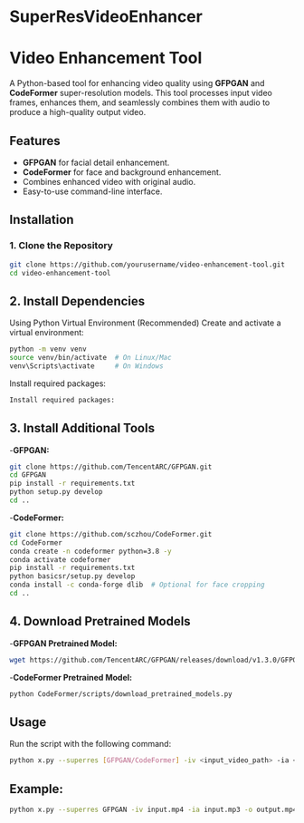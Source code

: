 # SuperResVideoEnhancer

# Video Enhancement Tool

A Python-based tool for enhancing video quality using **GFPGAN** and **CodeFormer** super-resolution models. This tool processes input video frames, enhances them, and seamlessly combines them with audio to produce a high-quality output video.

## Features
- **GFPGAN** for facial detail enhancement.
- **CodeFormer** for face and background enhancement.
- Combines enhanced video with original audio.
- Easy-to-use command-line interface.

## Installation

### 1. Clone the Repository
```bash
git clone https://github.com/yourusername/video-enhancement-tool.git
cd video-enhancement-tool
```

## 2. Install Dependencies
Using Python Virtual Environment (Recommended)
Create and activate a virtual environment:
```bash
python -m venv venv
source venv/bin/activate  # On Linux/Mac
venv\Scripts\activate     # On Windows
```
Install required packages:
```bash
Install required packages:
```

## 3. Install Additional Tools
-**GFPGAN:**
```bash
git clone https://github.com/TencentARC/GFPGAN.git
cd GFPGAN
pip install -r requirements.txt
python setup.py develop
cd ..
```
-**CodeFormer:**
```bash
git clone https://github.com/sczhou/CodeFormer.git
cd CodeFormer
conda create -n codeformer python=3.8 -y
conda activate codeformer
pip install -r requirements.txt
python basicsr/setup.py develop
conda install -c conda-forge dlib  # Optional for face cropping
cd ..
```
## 4. Download Pretrained Models
-**GFPGAN Pretrained Model:**
```bash
wget https://github.com/TencentARC/GFPGAN/releases/download/v1.3.0/GFPGANv1.3.pth -P experiments/pretrained_models
```
-**CodeFormer Pretrained Model:**
```bash
python CodeFormer/scripts/download_pretrained_models.py
```
## Usage
Run the script with the following command:
```bash
python x.py --superres [GFPGAN/CodeFormer] -iv <input_video_path> -ia <input_audio_path> -o <output_video_path>
```
## Example:
```bash
python x.py --superres GFPGAN -iv input.mp4 -ia input.mp3 -o output.mp4
```




